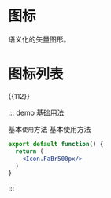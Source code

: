 # 图标
语义化的矢量图形。

# 图标列表

{{112}}

::: demo 基础用法



基本`使用`方法
基本使用方法

```jsx
export default function() {
  return (
    <Icon.FaBr500px/>
  )
}
```

:::
